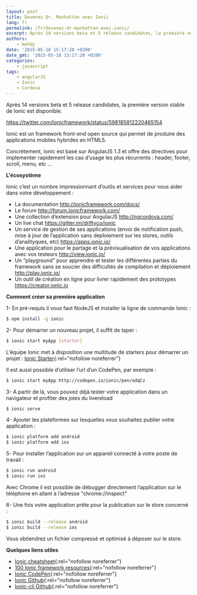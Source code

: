 ```yaml
---
layout: post
title: Devenez Dr. Manhattan avec Ionic
lang: fr
permalink: /fr/devenez-dr-manhattan-avec-ionic/
excerpt: Après 14 versions beta et 5 release candidates, la première version stable de Ionic est disponible.
authors:
    - mehdy
date: '2015-05-18 15:17:20 +0200'
date_gmt: '2015-05-18 13:17:20 +0200'
categories:
    - javascript
tags:
    - angularJS
    - Ionic
    - Cordova
---
```


Après 14 versions beta et 5 release candidates, la première version stable de Ionic est disponible.

https://twitter.com/Ionicframework/status/598185812220465154

Ionic est un framework front-end  open source qui permet de produire des applications mobiles hybrides en HTML5.

Concrètement, Ionic est basé sur AngularJS 1.3 et offre des directives pour implementer rapidement les cas d’usage les plus récurrents : header, footer, scroll, menu, etc ...

**L'écosystème**

Ionic c’est un nombre impressionnant d’outils et services pour vous aider dans votre développement :

-   La documentation <http://ionicframework.com/docs/>
-   Le forum <http://forum.ionicframework.com/>
-   Une collection d’extension pour AngularJS <http://ngcordova.com/>
-   Un live chat <https://gitter.im/driftyco/ionic>
-   Un service de gestion de ses applications (envoi de notification push, mise à jour de l’application sans deploiement sur les stores, outils d’analityques, etc)  <https://apps.ionic.io/>
-   Une application pour le partage et la prévisualisation de vos applications avec vos testeurs <http://view.ionic.io/>
-   Un “playground” pour apprendre et tester les différentes parties du framework sans se soucier des difficultés de compilation et déploiement <http://play.ionic.io/>
-   Un outil de création en ligne pour livrer rapidement des prototypes <https://creator.ionic.io>

**Comment créer sa première application**

1- En pré-requis il vous faut NodeJS et installer la ligne de commande Ionic :

```sh
$ npm install -g ionic
```

2- Pour démarrer un nouveau projet, il suffit de taper :

```sh
$ ionic start myApp [starter]
```

L’équipe Ionic met à disposition une multitude de starters pour démarrer un projet : [Ionic Starter](https://github.com/driftyco?utf8=%E2%9C%93&query=starter){:rel="nofollow noreferrer"}

Il est aussi possible d’utiliser l’url d’un CodePen, par exemple :

```sh
$ ionic start myApp http://codepen.io/ionic/pen/odqCz
```

3- A partir de là, vous pouvez déjà tester votre application dans un navigateur et profiter des joies du livereload

```sh
$ ionic serve
```

4- Ajouter les plateformes sur lesquelles vous souhaitez publier votre application :

```sh
$ ionic platform add android
$ ionic platform add ios
```

5- Pour installer l’application sur un appareil connecté à votre poste de travail :

```sh
$ ionic run android
$ ionic run ios
```

Avec Chrome il est possible de débugger directement l’application sur le téléphone en allant à l’adresse "chrome://inspect"

6- Une fois votre application prête pour la publication sur le store concerné :

```sh
$ ionic build --release android
$ ionic build --release ios
```

Vous obtiendrez un fichier compressé et optimisé à déposer sur le store.

**Quelques liens utiles**

- [Ionic cheatsheet](http://devdactic.com/wp-content/uploads/2015/02/ionic-cheatsheet.png){:rel="nofollow noreferrer"}
- [100 Ionic framework resources](http://mcgivery.com/100-ionic-framework-resources/){:rel="nofollow noreferrer"}
- [Ionic CodePen](http://codepen.io/ionic/){:rel="nofollow noreferrer"}
- [Ionic Github](https://github.com/driftyco/ionic){:rel="nofollow noreferrer"}
- [Ionic-cli Github](https://github.com/driftyco/ionic-cli){:rel="nofollow noreferrer"}
